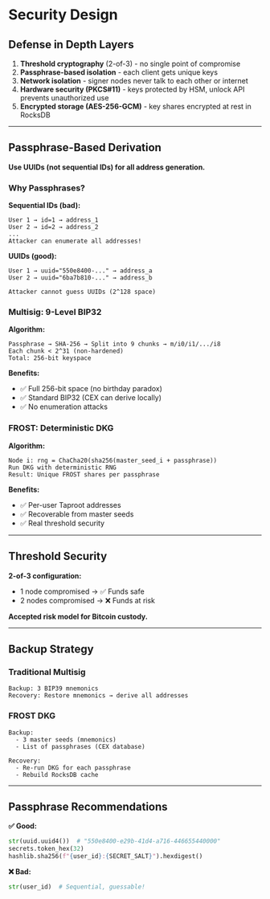 # Security Design

## Defense in Depth Layers

1. **Threshold cryptography** (2-of-3) - no single point of compromise
2. **Passphrase-based isolation** - each client gets unique keys  
3. **Network isolation** - signer nodes never talk to each other or internet
4. **Hardware security (PKCS#11)** - keys protected by HSM, unlock API prevents unauthorized use
5. **Encrypted storage (AES-256-GCM)** - key shares encrypted at rest in RocksDB

---

## Passphrase-Based Derivation

**Use UUIDs (not sequential IDs) for all address generation.**

### Why Passphrases?

**Sequential IDs (bad):**
```
User 1 → id=1 → address_1
User 2 → id=2 → address_2
...
Attacker can enumerate all addresses!
```

**UUIDs (good):**
```
User 1 → uuid="550e8400-..." → address_a
User 2 → uuid="6ba7b810-..." → address_b

Attacker cannot guess UUIDs (2^128 space)
```

### Multisig: 9-Level BIP32

**Algorithm:**
```
Passphrase → SHA-256 → Split into 9 chunks → m/i0/i1/.../i8
Each chunk < 2^31 (non-hardened)
Total: 256-bit keyspace
```

**Benefits:**
- ✅ Full 256-bit space (no birthday paradox)
- ✅ Standard BIP32 (CEX can derive locally)
- ✅ No enumeration attacks

### FROST: Deterministic DKG

**Algorithm:**
```
Node i: rng = ChaCha20(sha256(master_seed_i + passphrase))
Run DKG with deterministic RNG
Result: Unique FROST shares per passphrase
```

**Benefits:**
- ✅ Per-user Taproot addresses
- ✅ Recoverable from master seeds
- ✅ Real threshold security

---

## Threshold Security

**2-of-3 configuration:**
- 1 node compromised → ✅ Funds safe
- 2 nodes compromised → ❌ Funds at risk

**Accepted risk model for Bitcoin custody.**

---

## Backup Strategy

### Traditional Multisig
```
Backup: 3 BIP39 mnemonics
Recovery: Restore mnemonics → derive all addresses
```

### FROST DKG
```
Backup:
  - 3 master seeds (mnemonics)
  - List of passphrases (CEX database)

Recovery:
  - Re-run DKG for each passphrase
  - Rebuild RocksDB cache
```

---

## Passphrase Recommendations

**✅ Good:**
```python
str(uuid.uuid4())  # "550e8400-e29b-41d4-a716-446655440000"
secrets.token_hex(32)
hashlib.sha256(f"{user_id}:{SECRET_SALT}").hexdigest()
```

**❌ Bad:**
```python
str(user_id)  # Sequential, guessable!
```
